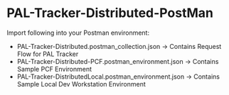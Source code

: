# PAL-Tracker-Distributed-PostMan
Import following into your Postman environment:
- PAL-Tracker-Distributed.postman_collection.json -> Contains Request Flow for PAL Tracker
- PAL-Tracker-Distributed-PCF.postman_environment.json -> Contains Sample PCF Environment
- PAL-Tracker-DistributedLocal.postman_environment.json -> Contains Sample Local Dev Workstation Environment

